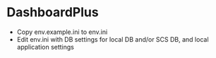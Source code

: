 # DashboardPlus

- Copy env.example.ini to env.ini
- Edit env.ini with DB settings for local DB and/or SCS DB, and local application settings
